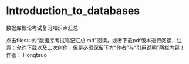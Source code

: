 # Introduction_to_databases
 数据库概论考试复习知识点汇总

点击files中的“数据库考试笔记汇总.md”阅读，或者下载pdf版本进行阅读，注意：允许下载以及二次创作，但是必须保留下方“作者”与“引用说明”两栏内容！
作者： Hongtauo
